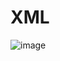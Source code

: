 # XML

![image](https://github.com/MonicaSaeed/XML/assets/101058082/907e908f-4b3a-4ed5-9409-8aebe4305418.PNG)
<br>
